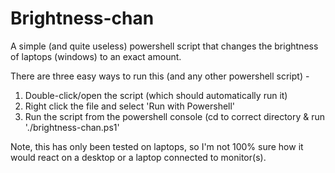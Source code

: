 # Brightness-chan
A simple (and quite useless) powershell script that changes the brightness of laptops (windows) to an exact amount.

There are three easy ways to run this (and any other powershell script) -
1. Double-click/open the script (which should automatically run it)
2. Right click the file and select 'Run with Powershell'
3. Run the script from the powershell console (cd to correct directory & run './brightness-chan.ps1'

Note, this has only been tested on laptops, so I'm not 100% sure how it would react on a desktop or a laptop connected to monitor(s).
